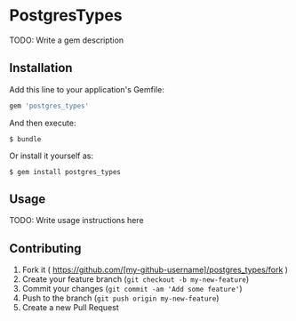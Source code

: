 # PostgresTypes

TODO: Write a gem description

## Installation

Add this line to your application's Gemfile:

```ruby
gem 'postgres_types'
```

And then execute:

    $ bundle

Or install it yourself as:

    $ gem install postgres_types

## Usage

TODO: Write usage instructions here

## Contributing

1. Fork it ( https://github.com/[my-github-username]/postgres_types/fork )
2. Create your feature branch (`git checkout -b my-new-feature`)
3. Commit your changes (`git commit -am 'Add some feature'`)
4. Push to the branch (`git push origin my-new-feature`)
5. Create a new Pull Request
